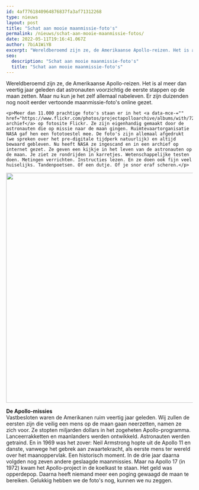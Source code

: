 ```yaml
---
id: 4af7761840964876837fa3af71312268
type: nieuws
layout: post
title: "Schat aan mooie maanmissie-foto's"
permalink: /nieuws/schat-aan-mooie-maanmissie-fotos/
date: 2022-05-11T19:16:41.067Z
author: 7biA1WiYB
excerpt: "Wereldberoemd zijn ze, de Amerikaanse Apollo-reizen. Het is al meer dan veertig jaar geleden dat astronauten voorzichtig de eerste stappen op de maan zetten. Maar nu kun je het zelf allemaal nabeleven. Er zijn duizenden nog nooit eerder vertoonde maanmissie-foto's online gezet.  "
seo:
  description: "Schat aan mooie maanmissie-foto's"
  title: "Schat aan mooie maanmissie-foto's"
---
```

Wereldberoemd zijn ze, de Amerikaanse Apollo-reizen. Het is al meer dan veertig jaar geleden dat astronauten voorzichtig de eerste stappen op de maan zetten. Maar nu kun je het zelf allemaal nabeleven. Er zijn duizenden nog nooit eerder vertoonde maanmissie-foto's online gezet.  

    <p>Meer dan 11.000 prachtige foto's staan er in het <a data-mce-="" href="https://www.flickr.com/photos/projectapolloarchive/albums/with/72157658592613769">Apollo-archief</a> op fotosite Flickr. Ze zijn eigenhandig gemaakt door de astronauten die op missie naar de maan gingen. Ruimtevaartorganisatie NASA gaf hen een fototoestel mee. De foto's zijn allemaal afgedrukt (we spreken over het pre-digitale tijdperk natuurlijk) en altijd bewaard gebleven. Nu heeft NASA ze ingescand en in een archief op internet gezet. Ze geven een kijkje in het leven van de astronauten op de maan. Je ziet ze rondrijden in karretjes. Wetenschappelijke testen doen. Metingen verrichten. Instructies lezen. En ze doen ook fijn veel huiselijks. Tandenpoetsen. Of een dutje. Of je snor eraf scheren.</p>
<p><div class="media media-element-container media-default"><div id="file-11957" class="file file-image file-image-jpeg">

        
  
  <div class="content">
    <img title="Foto NASA" height="621" width="930" class="media-element file-default" src="https://7dagen.netlify.app/sites/default/files/snorscheren%20voor.jpg" alt="">  </div>

  
</div>
</div>
<p><strong>De Apollo-missies</strong><br>Vastbesloten waren de Amerikanen ruim veertig jaar geleden. Wij zullen de eersten zijn die veilig een mens op de maan gaan neerzetten, namen ze zich voor. Ze stopten miljarden dollars in het zogeheten Apollo-programma. Lanceerrakketten en maanlanders werden ontwikkeld. Astronauten werden getraind. En in 1969 was het zover: Neil Armstrong hopte uit de Apollo 11 en danste, vanwege het gebrek aan zwaartekracht, als eerste mens ter wereld over het maanoppervlak. Een historisch moment. In de drie jaar daarna volgden nog zeven andere geslaagde maanmissies. Maar na Apollo 17 (in 1972) kwam het Apollo-project in de koelkast te staan. Het geld was opperdepop. Daarna heeft niemand meer een poging gewaagd de maan te bereiken. Gelukkig hebben we de foto's nog, kunnen we nu zeggen. </p>  
